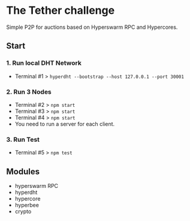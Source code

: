 # The Tether challenge
Simple P2P for auctions based on Hyperswarm RPC and Hypercores.

## Start
### 1. Run local DHT Network
- Terminal #1 > `hyperdht --bootstrap --host 127.0.0.1 --port 30001`

### 2. Run 3 Nodes
- Terminal #2 > `npm start`
- Terminal #3 > `npm start`
- Terminal #4 > `npm start`
- You need to run a server for each client.

### 3. Run Test
- Terminal #5 > `npm test` 

## Modules
- hyperswarm RPC
- hyperdht
- hypercore
- hyperbee
- crypto